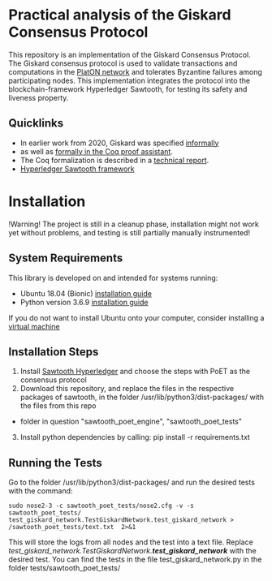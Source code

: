 # Practical analysis of the Giskard Consensus Protocol

This repository is an implementation of the Giskard Consensus Protocol.
The Giskard consensus protocol is used to validate transactions and computations in the [PlatON network](https://platon.network) and tolerates Byzantine failures among participating nodes.
This implementation integrates the protocol into the blockchain-framework Hyperledger Sawtooth, for testing its safety and liveness property.

## Quicklinks
- In earlier work from 2020, Giskard was specified [informally](https://arxiv.org/abs/2010.02124) 
- as well as [formally in the Coq proof assistant](https://github.com/runtimeverification/giskard-verification).
- The Coq formalization is described in a [technical report](https://github.com/runtimeverification/giskard-verification/releases/download/v1.0/report.pdf).
- [Hyperledger Sawtooth framework](https://www.hyperledger.org/use/sawtooth)

# Installation
!Warning! The project is still in a cleanup phase, installation might not work yet without problems, and testing is still partially manually instrumented!

## System Requirements
This library is developed on and intended for systems running:
- Ubuntu 18.04 (Bionic) [installation guide](https://ubuntu.com/tutorials/install-ubuntu-desktop-1804#1-overview)
- Python version 3.6.9 [installation guide](https://linuxhint.com/install-specific-python-version-ubuntu/)

If you do not want to install Ubuntu onto your computer, consider installing a
[virtual machine](https://www.osboxes.org/ubuntu/)

## Installation Steps
1. Install [Sawtooth Hyperledger](https://sawtooth.hyperledger.org/docs/1.2/sysadmin_guide/setting_up_sawtooth_network.html) and choose the steps with PoET as the consensus protocol
2. Download this repository, and replace the files in the respective packages of sawtooth, in the folder /usr/lib/python3/dist-packages/ with the files from this repo
  - folder in question "sawtooth_poet_engine", "sawtooth_poet_tests"
3. Install python dependencies by calling: pip install -r requirements.txt

## Running the Tests
Go to the folder /usr/lib/python3/dist-packages/ and run the desired tests with the command:

```
sudo nose2-3 -c sawtooth_poet_tests/nose2.cfg -v -s sawtooth_poet_tests/ test_giskard_network.TestGiskardNetwork.test_giskard_network > /sawtooth_poet_tests/text.txt  2>&1
```

This will store the logs from all nodes and the test into a text file. Replace *test_giskard_network.TestGiskardNetwork.**test_giskard_network*** with the desired test. You can find the tests in the file test_giskard_network.py in the folder tests/sawtooth_poet_tests/
